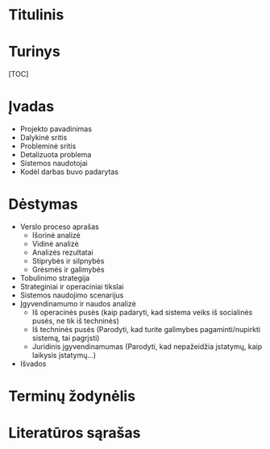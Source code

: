 # Titulinis


# Turinys
[TOC]


# Įvadas

- Projekto pavadinimas
- Dalykinė sritis
- Probleminė sritis
- Detalizuota problema
- Sistemos naudotojai
- Kodėl darbas buvo padarytas


# Dėstymas

- Verslo proceso aprašas
    * Išorinė analizė
    * Vidinė analizė
    * Analizės rezultatai
    * Stiprybės ir silpnybės
    * Grėsmės ir galimybės
- Tobulinimo strategija
- Strateginiai ir operaciniai tikslai
- Sistemos naudojimo scenarijus
- Įgyvendinamumo ir naudos analizė
    * Iš operacinės pusės (kaip padaryti, kad sistema veiks iš socialinės pusės, ne tik iš techninės)
    * Iš techninės pusės (Parodyti, kad turite galimybes pagaminti/nupirkti sistemą, tai pagrįsti)
    * Juridinis įgyvendinamumas (Parodyti, kad nepažeidžia įstatymų, kaip laikysis įstatymų...)
- Išvados



# Terminų žodynėlis


# Literatūros sąrašas

